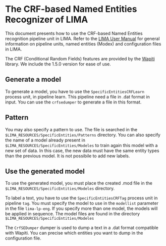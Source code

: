 # The CRF-based Named Entities Recognizer of LIMA

This document presents how to use the CRF-based Named Entities recognition pipeline unit in LIMA. 
Refer to the [LIMA User Manual](https://github.com/aymara/lima/wiki/LIMA-User-Manual) for general 
information on pipeline units, named entities (Modex) and configuration files in LIMA.

The CRF (Conditional Random Fields) features are provided by the [Wapiti](http://wapiti.limsi.fr/) 
library. We include the 1.5.0 version for ease of use.


## Generate a model

To generate a model, you have to use the `SpecificEntitiesCRFLearn` process unit, in pipeline learn. 
This pipeline need a file in .dat format in input. You can use the `crfsedumper` to generate a file 
in this format.

## Pattern

You may also specify a pattern to use. The file is searched in the `$LIMA_RESOURCES/SpecificEntities/Patterns` directory.
You can also specify the name of a model already present in `$LIMA_RESOURCES/SpecificEntities/Modeles` to train again this model with a new set of data. In this case, the new data must have the same entity types than the previous model. It is not possibile to add new labels.

## Use the generated model

To use the generated model, you must place the created .mod file in the `$LIMA_RESOURCES/SpecificEntities/Modeles` directory.

To label a text, you have to use the `SpecificEntitiesCRFTag` process unit in pipeline `tag`.
You must specify the model to use in the `modellist` parameter in the file `lima-lp-eng`. If you specify more than one model, the models will be applied in sequence. The model files are found in the directory `$LIMA_RESOURCES/SpecificEntities/Modeles`

The `CrfSEDumper` dumper is used to dump a text in a .dat format compatible with Wapiti. You can precise which entities you want to dump in the configuration file.
